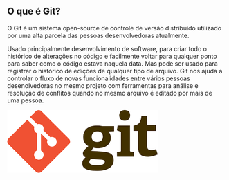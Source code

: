 ## O que é Git?

O Git é um sistema open-source de controle de versão distribuído utilizado por uma alta parcela das pessoas desenvolvedoras atualmente.

Usado principalmente desenvolvimento de software, para criar todo o histórico de alterações no código e facilmente voltar para qualquer ponto para saber como o código estava naquela data. Mas pode ser usado para registrar o histórico de edições de qualquer tipo de arquivo.
Git nos ajuda a controlar o fluxo de novas funcionalidades entre vários pessoas desenolvedoras no mesmo projeto com ferramentas para análise e resolução de conflitos quando no mesmo arquivo é editado por mais de uma pessoa.


![Logo do Git](../images/github/oqueegit/gitlogo.png)